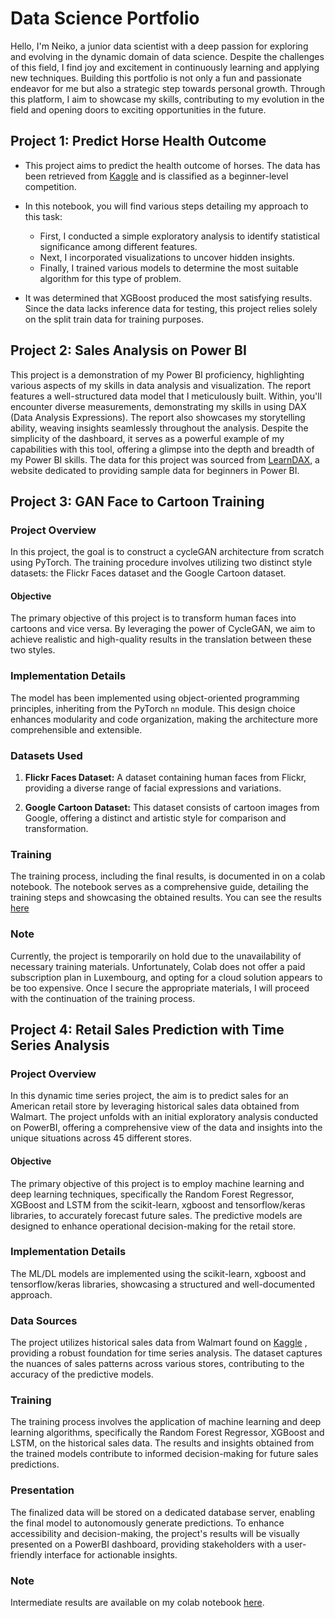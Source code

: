 # Data Science Portfolio

Hello, I'm Neiko, a junior data scientist with a deep passion for exploring and evolving in the dynamic domain of data science. Despite the challenges of this field, I find joy and excitement in continuously learning and applying new techniques. Building this portfolio is not only a fun and passionate endeavor for me but also a strategic step towards personal growth. Through this platform, I aim to showcase my skills, contributing to my evolution in the field and opening doors to exciting opportunities in the future.

## Project 1: Predict Horse Health Outcome

- This project aims to predict the health outcome of horses. The data has been retrieved from [Kaggle](https://www.kaggle.com/competitions/playground-series-s3e22) and is classified as a beginner-level competition.

- In this notebook, you will find various steps detailing my approach to this task:
  - First, I conducted a simple exploratory analysis to identify statistical significance among different features.
  - Next, I incorporated visualizations to uncover hidden insights.
  - Finally, I trained various models to determine the most suitable algorithm for this type of problem.

- It was determined that XGBoost produced the most satisfying results. Since the data lacks inference data for testing, this project relies solely on the split train data for training purposes.

## Project 2: Sales Analysis on Power BI
This project is a demonstration of my Power BI proficiency, highlighting various aspects of my skills in data analysis and visualization. The report features a well-structured data model that I meticulously built. Within, you'll encounter diverse measurements, demonstrating my skills in using DAX (Data Analysis Expressions). The report also showcases my storytelling ability, weaving insights seamlessly throughout the analysis. Despite the simplicity of the dashboard, it serves as a powerful example of my capabilities with this tool, offering a glimpse into the depth and breadth of my Power BI skills. The data for this project was sourced from [LearnDAX](https://www.learndax.com/power-bi-sample-data-for-beginners-to-download/), a website dedicated to providing sample data for beginners in Power BI.

## Project 3: GAN Face to Cartoon Training

### Project Overview

In this project, the goal is to construct a cycleGAN architecture from scratch using PyTorch. The training procedure involves utilizing two distinct style datasets: the Flickr Faces dataset and the Google Cartoon dataset.

#### Objective

The primary objective of this project is to transform human faces into cartoons and vice versa. By leveraging the power of CycleGAN, we aim to achieve realistic and high-quality results in the translation between these two styles.

### Implementation Details

The model has been implemented using object-oriented programming principles, inheriting from the PyTorch `nn` module. This design choice enhances modularity and code organization, making the architecture more comprehensible and extensible.

### Datasets Used

1. **Flickr Faces Dataset:** A dataset containing human faces from Flickr, providing a diverse range of facial expressions and variations.
   
2. **Google Cartoon Dataset:** This dataset consists of cartoon images from Google, offering a distinct and artistic style for comparison and transformation.

### Training 

The training process, including the final results, is documented in on a colab notebook. The notebook serves as a comprehensive guide, detailing the training steps and showcasing the obtained results.
You can see the results [here](https://colab.research.google.com/drive/1uzPu2HOGsv94fulyr7U8SE_5fDnKnCm2?usp=sharing)

### Note

Currently, the project is temporarily on hold due to the unavailability of necessary training materials. Unfortunately, Colab does not offer a paid subscription plan in Luxembourg, and opting for a cloud solution appears to be too expensive. Once I secure the appropriate materials, I will proceed with the continuation of the training process.

## Project 4: Retail Sales Prediction with Time Series Analysis

### Project Overview

In this dynamic time series project, the aim is to predict sales for an American retail store by leveraging historical sales data obtained from Walmart. The project unfolds with an initial exploratory analysis conducted on PowerBI, offering a comprehensive view of the data and insights into the unique situations across 45 different stores.

#### Objective

The primary objective of this project is to employ machine learning and deep learning techniques, specifically the Random Forest Regressor, XGBoost and LSTM from the scikit-learn, xgboost and tensorflow/keras libraries, to accurately forecast future sales. The predictive models are designed to enhance operational decision-making for the retail store.

### Implementation Details

The ML/DL models are implemented using the scikit-learn, xgboost and tensorflow/keras libraries, showcasing a structured and well-documented approach.

### Data Sources

The project utilizes historical sales data from Walmart found on [Kaggle](https://www.kaggle.com/datasets/aslanahmedov/walmart-sales-forecast) , providing a robust foundation for time series analysis. The dataset captures the nuances of sales patterns across various stores, contributing to the accuracy of the predictive models.

### Training

The training process involves the application of machine learning and deep learning algorithms, specifically the Random Forest Regressor, XGBoost and LSTM, on the historical sales data. The results and insights obtained from the trained models contribute to informed decision-making for future sales predictions.

### Presentation

The finalized data will be stored on a dedicated database server, enabling the final model to autonomously generate predictions. To enhance accessibility and decision-making, the project's results will be visually presented on a PowerBI dashboard, providing stakeholders with a user-friendly interface for actionable insights.

### Note
Intermediate results are available on my colab notebook [here](https://colab.research.google.com/drive/1UL3iTb08Gz4ax5vymlD7VeSqtWqoI8E2?usp=sharing).
